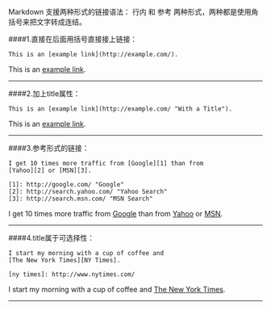 Markdown 支援两种形式的链接语法： 行内 和 参考 两种形式，两种都是使用角括号来把文字转成连结。

####1.直接在后面用括号直接接上链接：
```
This is an [example link](http://example.com/).
```
This is an [example link](http://example.com/).

---
####2.加上title属性：
```
This is an [example link](http://example.com/ "With a Title").
```
This is an [example link](http://example.com/ "With a Title").

---
####3.参考形式的链接：
```
I get 10 times more traffic from [Google][1] than from
[Yahoo][2] or [MSN][3].

[1]: http://google.com/ "Google"
[2]: http://search.yahoo.com/ "Yahoo Search"
[3]: http://search.msn.com/ "MSN Search"
```
I get 10 times more traffic from [Google][1] than from
[Yahoo][2] or [MSN][3].

[1]: http://google.com/ "Google"
[2]: http://search.yahoo.com/ "Yahoo Search"
[3]: http://search.msn.com/ "MSN Search"

---
####4.title属于可选择性：
```
I start my morning with a cup of coffee and
[The New York Times][NY Times].

[ny times]: http://www.nytimes.com/
```
I start my morning with a cup of coffee and
[The New York Times][NY Times].

[ny times]: http://www.nytimes.com/

---
